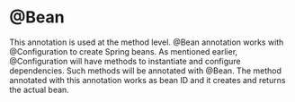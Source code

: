 # @Bean

This annotation is used at the method level. @Bean annotation works with @Configuration to create Spring beans. As mentioned earlier, @Configuration will have methods to instantiate and configure dependencies. Such methods will be annotated with @Bean. The method annotated with this annotation works as bean ID and it creates and returns the actual bean.